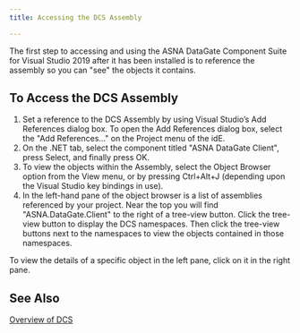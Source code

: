 ```yaml
---
title: Accessing the DCS Assembly

---
```


The first step to accessing and using the ASNA DataGate Component Suite for Visual Studio 2019 after it has been installed is to reference the assembly so you can "see" the objects it contains. 
## To Access the DCS Assembly

1. Set a reference to the DCS Assembly by using Visual Studio’s <span >Add References</span> dialog box. To open the Add References dialog box, select the "<span >Add References</span>…" on the <span >Project</span> menu of the idE.
2. On the <span >.NET</span> tab, select the component titled "<span >ASNA DataGate Client</span>", press <span >Select</span>, and finally press <span >OK.</span>
3. To view the objects within the Assembly, select the<span > Object Browser</span> option from the <span >View</span> menu, or by pressing <span >Ctrl+Alt+J</span> (depending upon the Visual Studio key bindings in use).
4. In the left-hand pane of the object browser is a list of assemblies referenced by your project. Near the top you will find "<span >ASNA.DataGate.Client</span>" to the right of a tree-view button. Click the tree-view button to display the DCS namespaces. Then click the tree-view buttons next to the namespaces to view the objects contained in those namespaces.

To view the details of a specific object in the left pane, click on it in the right pane. <br />
## See Also


[Overview of DCS ](datagate-component-suite-overview.html)

